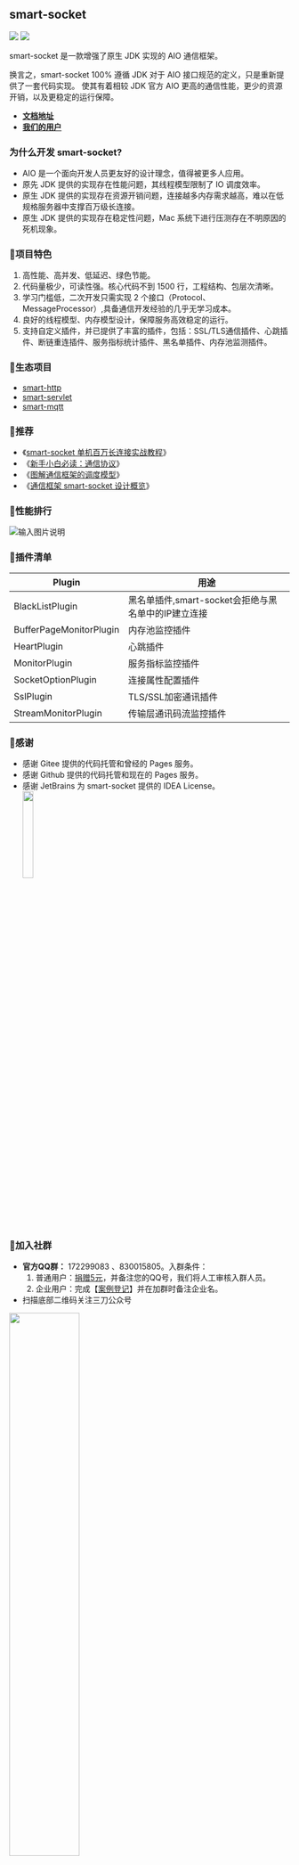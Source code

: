 ## smart-socket

[![](https://img.shields.io/badge/lang-Chinese-<green>.svg)](README.md) [![](https://img.shields.io/badge/lang-English-<green>.svg)](./README.en.md)

smart-socket 是一款增强了原生 JDK 实现的 AIO 通信框架。

换言之，smart-socket 100% 遵循 JDK 对于 AIO 接口规范的定义，只是重新提供了一套代码实现。
使其有着相较 JDK 官方 AIO 更高的通信性能，更少的资源开销，以及更稳定的运行保障。

- **[文档地址](https://smartboot.tech/smart-socket/)**
- **[我们的用户](https://smartboot.tech/smart-socket/users.html)**

### 为什么开发 smart-socket?
- AIO 是一个面向开发人员更友好的设计理念，值得被更多人应用。
- 原先 JDK 提供的实现存在性能问题，其线程模型限制了 IO 调度效率。
- 原生 JDK 提供的实现存在资源开销问题，连接越多内存需求越高，难以在低规格服务器中支撑百万级长连接。
- 原生 JDK 提供的实现存在稳定性问题，Mac 系统下进行压测存在不明原因的死机现象。




### 🍁项目特色
1. 高性能、高并发、低延迟、绿色节能。
2. 代码量极少，可读性强。核心代码不到 1500 行，工程结构、包层次清晰。
3. 学习门槛低，二次开发只需实现 2 个接口（Protocol、MessageProcessor）,具备通信开发经验的几乎无学习成本。
4. 良好的线程模型、内存模型设计，保障服务高效稳定的运行。
5. 支持自定义插件，并已提供了丰富的插件，包括：SSL/TLS通信插件、心跳插件、断链重连插件、服务指标统计插件、黑名单插件、内存池监测插件。

### 🍒生态项目
- [smart-http](https://gitee.com/smartboot/smart-http)
- [smart-servlet](https://gitee.com/smartboot/smart-servlet)
- [smart-mqtt](https://gitee.com/smartboot/smart-mqtt)

### 🍭推荐
- 《[smart-socket 单机百万长连接实战教程](https://mp.weixin.qq.com/s/l_IBSBI6SAY4FmomwLFa-Q)》
- 《[新手小白必读：通信协议](https://mp.weixin.qq.com/s/2w9C8CQvhOXZsLEOd6Gzww)》
- 《[图解通信框架的调度模型](https://mp.weixin.qq.com/s/Hq4T-X7LtjIOVi1aEEvxKQ)》
- 《[通信框架 smart-socket 设计概览](https://mp.weixin.qq.com/s/M9sMfDKahgsR8LgX0M4CVQ)》

### 🎃性能排行
![输入图片说明](image.png)

### 🎈插件清单
| Plugin | 用途 |
|---|---|
|BlackListPlugin|黑名单插件,smart-socket会拒绝与黑名单中的IP建立连接|
|BufferPageMonitorPlugin|内存池监控插件|
|HeartPlugin|心跳插件|
|MonitorPlugin|服务指标监控插件|
|SocketOptionPlugin|连接属性配置插件|
|SslPlugin|TLS/SSL加密通讯插件|
|StreamMonitorPlugin|传输层通讯码流监控插件|

### 🍩感谢
- 感谢 Gitee 提供的代码托管和曾经的 Pages 服务。
- 感谢 Github 提供的代码托管和现在的 Pages 服务。
- 感谢 JetBrains 为 smart-socket 提供的 IDEA License。     
    <a href="https://www.jetbrains.com/?from=smart-socket"><img src="jetbrains.png" width="20%" height="20%"/></a>

### 🥳加入社群

- **官方QQ群：** 172299083 、830015805。入群条件：
  1. 普通用户：[捐赠5元](https://smartboot.tech/donation.html)，并备注您的QQ号，我们将人工审核入群人员。
  2. 企业用户：完成【[案例登记](https://gitee.com/smartboot/smart-socket/issues/IHV69)】并在加群时备注企业名。
- 扫描底部二维码关注三刀公众号

<img src="wx.jpg" width="50%" height="50%"/>
